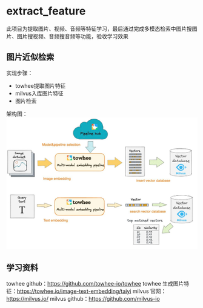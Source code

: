 # extract_feature

此项目为提取图片、视频、音频等特征学习，最后通过完成多模态检索中图片搜图片、图片搜视频、音频搜音频等功能，验收学习效果

## 图片近似检索

实现步骤：
- towhee提取图片特征
- milvus入库图片特征
- 图片检索

架构图：
![./img/图片近似检索架构](image/img.png)


## 学习资料

towhee github：https://github.com/towhee-io/towhee
towhee 生成图片特征：https://towhee.io/image-text-embedding/taiyi
milvus 官网：https://milvus.io/
milvus github：https://github.com/milvus-io